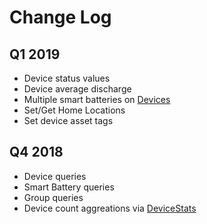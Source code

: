 # Change Log

## Q1 2019
- Device status values
- Device average discharge
- Multiple smart batteries on [Devices](#devices)
- Set/Get Home Locations
- Set device asset tags

## Q4 2018
- Device queries
- Smart Battery queries
- Group queries
- Device count aggreations via [DeviceStats](#device-stats)

